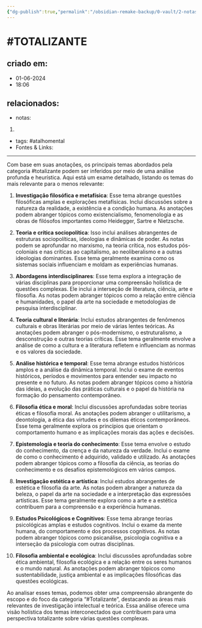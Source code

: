 ```yaml
---
{"dg-publish":true,"permalink":"/obsidian-remake-backup/0-vault/2-notas-permanentes/totalizante/","tags":["permanente","TOTALIZANTE","atalhomental","totalizante"],"dgHomeLink":true,"dgShowLocalGraph":true,"dgShowFileTree":true,"dgEnableSearch":true,"noteIcon":""}
---
```


# #TOTALIZANTE

## criado em: 
- 01-06-2024
- 18:06
## relacionados:
- notas:
1. 
- tags: #atalhomental
- Fontes & Links: 
---

Com base em suas anotações, os principais temas abordados pela categoria #totalizante podem ser inferidos por meio de uma análise profunda e heurística. Aqui está um exame detalhado, listando os temas do mais relevante para o menos relevante:

1. **Investigação filosófica e metafísica**: Esse tema abrange questões filosóficas amplas e explorações metafísicas. Inclui discussões sobre a natureza da realidade, a existência e a condição humana. As anotações podem abranger tópicos como existencialismo, fenomenologia e as obras de filósofos importantes como Heidegger, Sartre e Nietzsche.

2. **Teoria e crítica sociopolítica**: Isso inclui análises abrangentes de estruturas sociopolíticas, ideologias e dinâmicas de poder. As notas podem se aprofundar no marxismo, na teoria crítica, nos estudos pós-coloniais e nas críticas ao capitalismo, ao neoliberalismo e a outras ideologias dominantes. Esse tema geralmente examina como os sistemas sociais influenciam e moldam as experiências humanas.

3. **Abordagens interdisciplinares**: Esse tema explora a integração de várias disciplinas para proporcionar uma compreensão holística de questões complexas. Ele inclui a interseção de literatura, ciência, arte e filosofia. As notas podem abranger tópicos como a relação entre ciência e humanidades, o papel da arte na sociedade e metodologias de pesquisa interdisciplinar.

4. **Teoria cultural e literária**: Inclui estudos abrangentes de fenômenos culturais e obras literárias por meio de várias lentes teóricas. As anotações podem abranger o pós-modernismo, o estruturalismo, a desconstrução e outras teorias críticas. Esse tema geralmente envolve a análise de como a cultura e a literatura refletem e influenciam as normas e os valores da sociedade.

5. **Análise histórica e temporal**: Esse tema abrange estudos históricos amplos e a análise da dinâmica temporal. Inclui o exame de eventos históricos, períodos e movimentos para entender seu impacto no presente e no futuro. As notas podem abranger tópicos como a história das ideias, a evolução das práticas culturais e o papel da história na formação do pensamento contemporâneo.

6. **Filosofia ética e moral**: Inclui discussões aprofundadas sobre teorias éticas e filosofia moral. As anotações podem abranger o utilitarismo, a deontologia, a ética das virtudes e os dilemas éticos contemporâneos. Esse tema geralmente explora os princípios que orientam o comportamento humano e as implicações morais das ações e decisões.

7. **Epistemologia e teoria do conhecimento**: Esse tema envolve o estudo do conhecimento, da crença e da natureza da verdade. Inclui o exame de como o conhecimento é adquirido, validado e utilizado. As anotações podem abranger tópicos como a filosofia da ciência, as teorias do conhecimento e os desafios epistemológicos em vários campos.

8. **Investigação estética e artística**: Inclui estudos abrangentes de estética e filosofia da arte. As notas podem abranger a natureza da beleza, o papel da arte na sociedade e a interpretação das expressões artísticas. Esse tema geralmente explora como a arte e a estética contribuem para a compreensão e a experiência humanas.

9. **Estudos Psicológicos e Cognitivos**: Esse tema abrange teorias psicológicas amplas e estudos cognitivos. Inclui o exame da mente humana, do comportamento e dos processos cognitivos. As notas podem abranger tópicos como psicanálise, psicologia cognitiva e a interseção da psicologia com outras disciplinas.

10. **Filosofia ambiental e ecológica**: Inclui discussões aprofundadas sobre ética ambiental, filosofia ecológica e a relação entre os seres humanos e o mundo natural. As anotações podem abranger tópicos como sustentabilidade, justiça ambiental e as implicações filosóficas das questões ecológicas.

Ao analisar esses temas, podemos obter uma compreensão abrangente do escopo e do foco da categoria “#Totalizante”, destacando as áreas mais relevantes de investigação intelectual e teórica. Essa análise oferece uma visão holística dos temas interconectados que contribuem para uma perspectiva totalizante sobre várias questões complexas.

